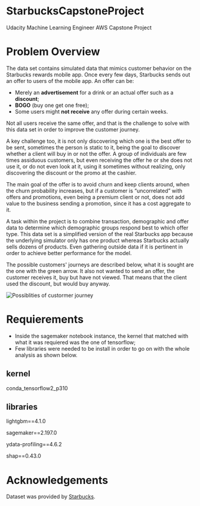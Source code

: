 # StarbucksCapstoneProject
Udacity Machine Learning Engineer AWS Capstone Project

# Problem Overview
The data set contains simulated data that mimics customer behavior on the Starbucks rewards mobile app. Once every few days, Starbucks sends out an offer to users of the mobile app. An offer can be:
- Merely an **advertisement** for a drink or an actual offer such as a **discount**;
- **BOGO** (buy one get one free);
- Some users might **not receive** any offer during certain weeks.


Not all users receive the same offer, and that is the challenge to solve with this data set in order to improve the customer journey.


A key challenge too, it is not only discovering which one is the best offer to be sent, sometimes the person is static to it, being the goal to discover whether a client will buy in or not the offer. A group of individuals are few times assiduous customers, but even receiving the offer he or she does not use it, or do not even look at it, using it sometimes without realizing, only discovering the discount or the promo at the cashier.


The main goal of the offer is to avoid churn and keep clients around, when the churn probability increases, but if a customer is “uncorrelated” with offers and promotions, even being a premium client or not, does not add value to the business sending a promotion, since it has a cost aggregate to it.


A task within the project is to combine transaction, demographic and offer data to determine which demographic groups respond best to which offer type. This data set is a simplified version of the real Starbucks app because the underlying simulator only has one product whereas Starbucks actually sells dozens of products. Even gathering outside data if it is pertinent in order to achieve better performance for the model.


The possible customers' journeys are described below, what it is sought are the one with the green arrow. It also not wanted to send an offer, the customer receives it, buy but have not viewed. That means that the client used the discount, but would buy anyway.


![Possiblities of custormer journey](/images/customers_journeys.jpg, "Possiblities of custormer journey")


# Requierements
- Inside the sagemaker notebook instance, the kernel that matched with what it was requiered was the one of tensorflow;
- Few libraries were needed to be install in order to go on with the whole analysis as shown below.

## **kernel**
conda_tensorflow2_p310

## **libraries**
lightgbm==4.1.0

sagemaker==2.197.0

ydata-profiling==4.6.2

shap==0.43.0

# Acknowledgements
Dataset was provided by [Starbucks](https://www.starbucks.com/).

